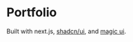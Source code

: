 # Portfolio

Built with next.js, [shadcn/ui](https://ui.shadcn.com/), and [magic ui](https://magicui.design/).